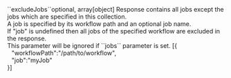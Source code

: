 <tr><td>``excludeJobs``</td><td>optional, array[object]</td>
<td>Response contains all jobs except the jobs which are specified in this collection.<br/>
A job is specified by its workflow path and an optional job name.<br/>
If "job" is undefined then all jobs of the specified workflow are excluded in the response.<br/>
This parameter will be ignored if ``jobs`` parameter is set.</td>
<td> [{
  <div style="padding-left:10px;">"workflowPath":"/path/to/workflow",</div>
  <div style="padding-left:10px;">"job":"myJob"</div>
  }]</td>
<td></td>
</tr>

